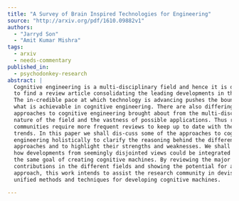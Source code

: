 ```yaml
---
title: "A Survey of Brain Inspired Technologies for Engineering"
source: "http://arxiv.org/pdf/1610.09882v1"
authors:
  - "Jarryd Son"
  - "Amit Kumar Mishra"
tags:
  - arxiv
  - needs-commentary
published_in:
  - psychodonkey-research
abstract: |
  Cognitive engineering is a multi-disciplinary field and hence it is difficult
  to find a review article consolidating the leading developments in the field.
  The in-credible pace at which technology is advancing pushes the boundaries of
  what is achievable in cognitive engineering. There are also differing
  approaches to cognitive engineering brought about from the multi-disciplinary
  nature of the field and the vastness of possible applications. Thus research
  communities require more frequent reviews to keep up to date with the latest
  trends. In this paper we shall dis-cuss some of the approaches to cognitive
  engineering holistically to clarify the reasoning behind the different
  approaches and to highlight their strengths and weaknesses. We shall then show
  how developments from seemingly disjointed views could be integrated to achieve
  the same goal of creating cognitive machines. By reviewing the major
  contributions in the different fields and showing the potential for a combined
  approach, this work intends to assist the research community in devising more
  unified methods and techniques for developing cognitive machines.

---
```

